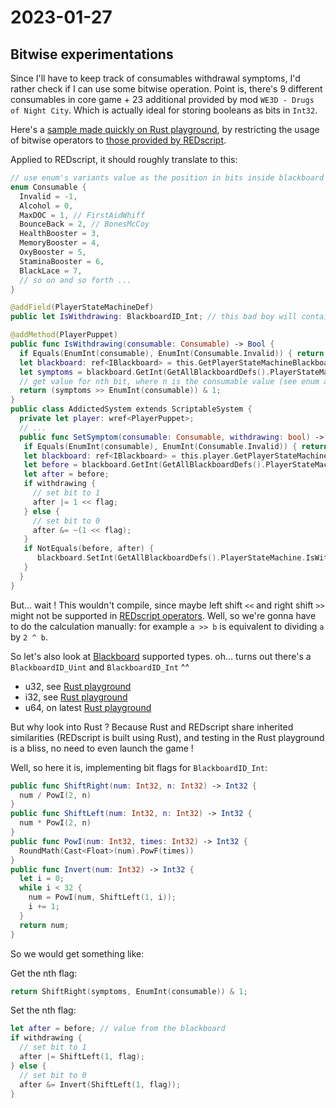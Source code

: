 # 2023-01-27

## Bitwise experimentations

Since I'll have to keep track of consumables withdrawal symptoms, I'd rather check if I can use some bitwise operation.
Point is, there's 9 different consumables in core game + 23 additional provided by mod `WE3D - Drugs of Night City`.
Which is actually ideal for storing booleans as bits in `Int32`.

Here's a [sample made quickly on Rust playground](https://play.rust-lang.org/?version=stable&mode=debug&edition=2021&gist=6bc82273ff43eb54f43c6176048d118e), by restricting the usage of bitwise operators to [those provided by REDscript](https://wiki.redmodding.org/redscript/language/native-types#operators).

Applied to REDscript, it should roughly translate to this:

```swift
// use enum's variants value as the position in bits inside blackboard's Int32
enum Consumable {
  Invalid = -1,
  Alcohol = 0,
  MaxDOC = 1, // FirstAidWhiff
  BounceBack = 2, // BonesMcCoy
  HealthBooster = 3,
  MemoryBooster = 4,
  OxyBooster = 5,
  StaminaBooster = 6,
  BlackLace = 7,
  // so on and so forth ...
}

@addField(PlayerStateMachineDef)
public let IsWithdrawing: BlackboardID_Int; // this bad boy will contains all consumables withdrawal symptom bool, one for each bit

@addMethod(PlayerPuppet)
public func IsWithdrawing(consumable: Consumable) -> Bool {
  if Equals(EnumInt(consumable), EnumInt(Consumable.Invalid)) { return false; }
  let blackboard: ref<IBlackboard> = this.GetPlayerStateMachineBlackboard();
  let symptoms = blackboard.GetInt(GetAllBlackboardDefs().PlayerStateMachine.IsWithdrawing);
  // get value for nth bit, where n is the consumable value (see enum above) 
  return (symptoms >> EnumInt(consumable)) & 1;
}
public class AddictedSystem extends ScriptableSystem {
  private let player: wref<PlayerPuppet>;
  // ...
  public func SetSymptom(consumable: Consumable, withdrawing: bool) -> Void {
   if Equals(EnumInt(consumable), EnumInt(Consumable.Invalid)) { return; }
   let blackboard: ref<IBlackboard> = this.player.GetPlayerStateMachineBlackboard();
   let before = blackboard.GetInt(GetAllBlackboardDefs().PlayerStateMachine.IsWithdrawing);
   let after = before;
   if withdrawing {
     // set bit to 1
     after |= 1 << flag;
   } else {
     // set bit to 0
     after &= ~(1 << flag);
   }
   if NotEquals(before, after) {
      blackboard.SetInt(GetAllBlackboardDefs().PlayerStateMachine.IsWithdrawing, after);
   }
  }
}
```

But... wait ! This wouldn't compile, since maybe left shift `<<` and right shift `>>` might not be supported in [REDscript operators](https://wiki.redmodding.org/redscript/language/native-types#operators).
Well, so we're gonna have to do the calculation manually: for example `a >> b` is equivalent to dividing `a` by `2 ^ b`.

So let's also look at [Blackboard](https://jac3km4.github.io/cyberdoc/#16758) supported types.
oh... turns out there's a `BlackboardID_Uint` and `BlackboardID_Int` ^^

- u32, see [Rust playground](https://play.rust-lang.org/?version=stable&mode=debug&edition=2021&gist=15c30ec8ddb6a5cc2dbfb926baa5da75)
- i32, see [Rust playground](https://play.rust-lang.org/?version=stable&mode=debug&edition=2021&gist=4700b61d13468b88f778f6e9c9a7fb11)
- u64, on latest [Rust playground](https://play.rust-lang.org/?version=stable&mode=debug&edition=2021&gist=c803351e12368b00712e629902ed26b5)

But why look into Rust ?
Because Rust and REDscript share inherited similarities (REDscript is built using Rust),
and testing in the Rust playground is a bliss, no need to even launch the game !

Well, so here it is, implementing bit flags for `BlackboardID_Int`:

```swift
public func ShiftRight(num: Int32, n: Int32) -> Int32 {
  num / PowI(2, n)
}
public func ShiftLeft(num: Int32, n: Int32) -> Int32 {
  num * PowI(2, n)
}
public func PowI(num: Int32, times: Int32) -> Int32 {
  RoundMath(Cast<Float>(num).PowF(times))
}
public func Invert(num: Int32) -> Int32 {
  let i = 0;
  while i < 32 {
    num = PowI(num, ShiftLeft(1, i));
    i += 1;
  }
  return num;
}
```

So we would get something like:

Get the nth flag:

```swift
return ShiftRight(symptoms, EnumInt(consumable)) & 1;
```

Set the nth flag:

```swift
let after = before; // value from the blackboard
if withdrawing {
  // set bit to 1
  after |= ShiftLeft(1, flag);
} else {
  // set bit to 0
  after &= Invert(ShiftLeft(1, flag));
}
```
